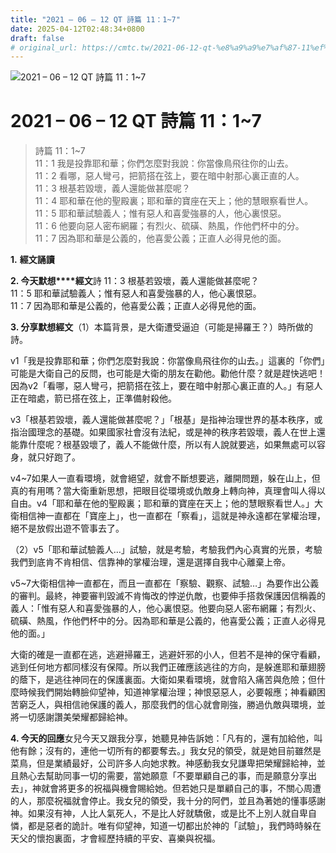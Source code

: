 ```yaml
---
title: "2021 – 06 – 12 QT 詩篇 11：1~7"
date: 2025-04-12T02:48:34+0800
draft: false
# original_url: https://cmtc.tw/2021-06-12-qt-%e8%a9%a9%e7%af%87-11%ef%bc%9a17
---
```


![2021 – 06 – 12 QT 詩篇 11：1\~7](/images/qt.jpg   "2021 – 06 – 12 QT 詩篇 11：1\~7")

# 2021 – 06 – 12 QT 詩篇 11：1\~7

> 詩篇 11：1\~7  
> 11：1 我是投靠耶和華；你們怎麼對我說：你當像鳥飛往你的山去。  
> 11：2 看哪，惡人彎弓，把箭搭在弦上，要在暗中射那心裏正直的人。  
> 11：3 根基若毀壞，義人還能做甚麼呢？  
> 11：4 耶和華在他的聖殿裏；耶和華的寶座在天上；他的慧眼察看世人。  
> 11：5 耶和華試驗義人；惟有惡人和喜愛強暴的人，他心裏恨惡。  
> 11：6 他要向惡人密布網羅；有烈火、硫磺、熱風，作他們杯中的分。  
> 11：7 因為耶和華是公義的，他喜愛公義；正直人必得見他的面。

**1.** **經文誦讀**

**2. 今天默想****經文**詩 11：3 根基若毀壞，義人還能做甚麼呢？  
11：5 耶和華試驗義人；惟有惡人和喜愛強暴的人，他心裏恨惡。  
11：7 因為耶和華是公義的，他喜愛公義；正直人必得見他的面。

**3. 分享默想經文**（1）本篇背景，是大衛遭受逼迫（可能是掃羅王？）時所做的詩。

v1「我是投靠耶和華；你們怎麼對我說：你當像鳥飛往你的山去。」這裏的「你們」可能是大衛自己的反問，也可能是大衛的朋友在勸他。勸他什麼？就是趕快逃吧！因為v2「看哪，惡人彎弓，把箭搭在弦上，要在暗中射那心裏正直的人。」有惡人正在暗處，箭已搭在弦上，正準備射殺他。

v3「根基若毀壞，義人還能做甚麼呢？」「根基」是指神治理世界的基本秩序，或指治國理念的基礎。如果國家社會沒有法紀，或是神的秩序若毀壞，義人在世上還能靠什麼呢？根基毀壞了，義人不能做什麼，所以有人說就要逃，如果無處可以容身，就只好跑了。

v4\~7如果人一直看環境，就會絕望，就會不斷想要逃，離開問題，躲在山上，但真的有用嗎？當大衛重新思想，把眼目從環境或仇敵身上轉向神，真理會叫人得以自由。v4「耶和華在他的聖殿裏；耶和華的寶座在天上；他的慧眼察看世人。」大衛相信神一直都在「寶座上」，也一直都在「察看」，這就是神永遠都在掌權治理，絕不是放假出遊不管事去了。

（2）v5「耶和華試驗義人…」試驗，就是考驗，考驗我們內心真實的光景，考驗我們到底肯不肯相信、信靠神的掌權治理，還是選擇自我中心離棄上帝。

v5\~7大衛相信神一直都在，而且一直都在「察驗、觀察、試驗…」為要作出公義的審判。最終，神要審判毀滅不肯悔改的悖逆仇敵，也要伸手搭救保護因信稱義的義人：「惟有惡人和喜愛強暴的人，他心裏恨惡。他要向惡人密布網羅；有烈火、硫磺、熱風，作他們杯中的分。因為耶和華是公義的，他喜愛公義；正直人必得見他的面。」

大衛的確是一直都在逃，逃避掃羅王，逃避奸邪的小人，但若不是神的保守看顧，逃到任何地方都同樣沒有保障。所以我們正確應該逃往的方向，是躲進耶和華翅膀的蔭下，是逃往神同在的保護裏面。大衛如果看環境，就會陷入痛苦與危險；但什麼時候我們開始轉臉仰望神，知道神掌權治理；神恨惡惡人，必要報應；神看顧困苦窮乏人，與相信祂保護的義人，那麼我們的信心就會剛強，勝過仇敵與環境，並將一切感謝讚美榮耀都歸給神。

**4. 今天的回應**女兒今天又跟我分享，她聽見神告訴她：「凡有的，還有加給他，叫他有餘；沒有的，連他一切所有的都要奪去。」我女兒的領受，就是她目前雖然是菜鳥，但是業績最好，公司許多人向她求教。神感動我女兒謙卑把榮耀歸給神，並且熱心去幫助同事一切的需要，當她願意「不要單顧自己的事，而是願意分享出去」，神就會將更多的祝福與機會賜給她。但若她只是單顧自己的事，不關心周遭的人，那麼祝福就會停止。我女兒的領受，我十分的阿們，並且為著她的懂事感謝神。如果沒有神，人比人氣死人，不是比人好就驕傲，或是比不上別人就自卑自憐，都是惡者的詭計。唯有仰望神，知道一切都出於神的「試驗」，我們時時躲在天父的懷抱裏面，才會經歷持續的平安、喜樂與祝福。